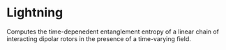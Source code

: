 # Lightning
Computes the time-depenedent entanglement entropy of a linear chain of interacting dipolar rotors in the presence of a time-varying field.  

